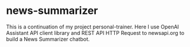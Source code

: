 # news-summarizer
This is a continuation of my project personal-trainer. Here I use OpenAI Assistant API client library and REST API HTTP Request to newsapi.org to build a News Summarizer chatbot.
